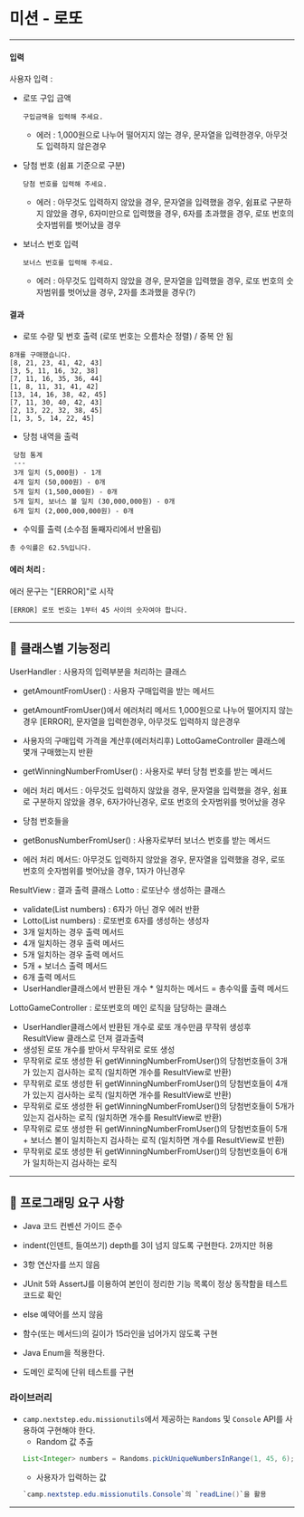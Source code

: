 # 미션 - 로또
---

#### 입력

사용자 입력 :
- 로또 구입 금액
  ```
  구입금액을 입력해 주세요.
  ```
  - 에러 : 1,000원으로 나누어 떨어지지 않는 경우, 문자열을 입력한경우, 아무것도 입력하지 않은경우

- 당첨 번호 (쉼표 기준으로 구분)
  ```
  당첨 번호를 입력해 주세요.
  ```
  - 에러 : 아무것도 입력하지 않았을 경우, 문자열을 입력했을 경우, 쉼표로 구분하지 않았을 경우, 6자미만으로 입력했을 경우, 6자를 초과했을 경우, 로또 번호의 숫자범위를 벗어났을 경우

- 보너스 번호 입력
  ```
  보너스 번호를 입력해 주세요.
  ```
  - 에러 : 아무것도 입력하지 않았을 경우, 문자열을 입력했을 경우, 로또 번호의 숫자범위를 벗어났을 경우, 2자를 초과했을 경우(?)


#### 결과

- 로또 수량 및 번호 출력 (로또 번호는 오름차순 정렬) / 중복 안 됨

```
8개를 구매했습니다.
[8, 21, 23, 41, 42, 43] 
[3, 5, 11, 16, 32, 38] 
[7, 11, 16, 35, 36, 44] 
[1, 8, 11, 31, 41, 42] 
[13, 14, 16, 38, 42, 45] 
[7, 11, 30, 40, 42, 43] 
[2, 13, 22, 32, 38, 45] 
[1, 3, 5, 14, 22, 45]
```

- 당첨 내역을 출력

```
 당첨 통계
 ---
 3개 일치 (5,000원) - 1개
 4개 일치 (50,000원) - 0개
 5개 일치 (1,500,000원) - 0개
 5개 일치, 보너스 볼 일치 (30,000,000원) - 0개
 6개 일치 (2,000,000,000원) - 0개
```

- 수익률 출력 (소수점 둘째자리에서 반올림)

```
총 수익률은 62.5%입니다.
```

#### 에러 처리 :
에러 문구는 "[ERROR]"로 시작

```
[ERROR] 로또 번호는 1부터 45 사이의 숫자여야 합니다.
```
---
## 🚀 클래스별 기능정리

UserHandler : 사용자의 입력부분을 처리하는 클래스
- getAmountFromUser() : 사용자 구매입력을 받는 메서드
- getAmountFromUser()에서 에러처리 메서드 1,000원으로 나누어 떨어지지 않는 경우 [ERROR], 문자열을 입력한경우, 아무것도 입력하지 않은경우 
- 사용자의 구매입력 가격을 계산후(에러처리후) LottoGameController 클래스에 몇개 구매했는지 반환
  
- getWinningNumberFromUser() : 사용자로 부터 당첨 번호를 받는 메서드
- 에러 처리 메서드 : 아무것도 입력하지 않았을 경우, 문자열을 입력했을 경우, 쉼표로 구분하지 않았을 경우, 6자가아닌경우, 로또 번호의 숫자범위를 벗어났을 경우
- 당첨 번호들을
- getBonusNumberFromUser() : 사용자로부터 보너스 번호를 받는 메서드
- 에러 처리 메서드: 아무것도 입력하지 않았을 경우, 문자열을 입력했을 경우, 로또 번호의 숫자범위를 벗어났을 경우, 1자가 아닌경우
  
ResultView : 결과 출력 클래스
Lotto : 로또난수 생성하는 클래스
- validate(List<Integer> numbers) : 6자가 아닌 경우 에러 반환
- Lotto(List<Integer> numbers) : 로또번호 6자를 생성하는 생성자
- 3개 일치하는 경우 출력 메서드
- 4개 일치하는 경우 출력 메서드
- 5개 일치하는 경우 출력 메서드
- 5개 + 보너스 출력 메서드
- 6개 출력 메서드
- UserHandler클래스에서 반환된 개수 * 일치하는 메서드 = 총수익률 출력 메서드
  
LottoGameController : 로또번호의 메인 로직을 담당하는 클래스
- UserHandler클래스에서 반환된 개수로 로또 개수만큼 무작위 생성후 ResultView 클래스로 던져 결과출력
- 생성된 로또 개수를 받아서 무작위로 로또 생성
- 무작위로 로또 생성한 뒤 getWinningNumberFromUser()의 당첨번호들이 3개가 있는지 검사하는 로직 (일치하면 개수를 ResultView로 반환)
- 무작위로 로또 생성한 뒤 getWinningNumberFromUser()의 당첨번호들이 4개가 있는지 검사하는 로직 (일치하면 개수를 ResultView로 반환)
- 무작위로 로또 생성한 뒤 getWinningNumberFromUser()의 당첨번호들이 5개가 있는지 검사하는 로직 (일치하면 개수를 ResultView로 반환)
- 무작위로 로또 생성한 뒤 getWinningNumberFromUser()의 당첨번호들이 5개 + 보너스 볼이 일치하는지 검사하는 로직 (일치하면 개수를 ResultView로 반환)
- 무작위로 로또 생성한 뒤 getWinningNumberFromUser()의 당첨번호들이 6개가 일치하는지 검사하는 로직


---

## 🎯 프로그래밍 요구 사항
- Java 코드 컨벤션 가이드 준수
- indent(인덴트, 들여쓰기) depth를 3이 넘지 않도록 구현한다. 2까지만 허용
- 3항 연산자를 쓰지 않음
- JUnit 5와 AssertJ를 이용하여 본인이 정리한 기능 목록이 정상 동작함을 테스트 코드로 확인

- else 예약어를 쓰지 않음
- 함수(또는 메서드)의 길이가 15라인을 넘어가지 않도록 구현
- Java Enum을 적용한다.
- 도메인 로직에 단위 테스트를 구현


### 라이브러리

- `camp.nextstep.edu.missionutils`에서 제공하는 `Randoms` 및 `Console`
  API를 사용하여 구현해야 한다.
    - Random 값 추출
    ```java
    List<Integer> numbers = Randoms.pickUniqueNumbersInRange(1, 45, 6);
    ```
    - 사용자가 입력하는 값
    ```java
    `camp.nextstep.edu.missionutils.Console`의 `readLine()`을 활용
    ```

---


